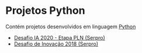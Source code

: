 # Projetos Python
<p>Contém projetos desenvolvidos em linguagem <a target="_blank" href="https://www.python.org/">Python</a></p>
<ul>
  <li><a href="desafio-ia-2020-pln">Desafio IA 2020 - Etapa PLN (Serpro)</a></li>
  <li><a href="desafio-inova-2018">Desafio de Inovação 2018 (Serpro)</a></li>
</ul>
